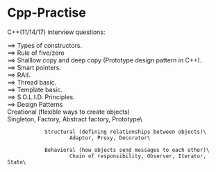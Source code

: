 # Cpp-Practise

C++(11/14/17) interview questions:

==> Types of constructors.\
==> Rule of five/zero\
==> Shalllow copy and deep copy (Prototype design pattern in C++).\
==> Smart pointers.\
==> RAII.\
==> Thread basic.\
==> Template basic.\
==> S.O.L.I.D. Principles.\
==> Design Patterns\
                Creational (flexible ways to create objects)\
                        Singleton, Factory, Abstract factory, Prototype\
                
                Structural (defining relationships between objects)\
                        Adaptor, Proxy, Decorator\

                Behavioral (how objects send messages to each other)\
                        Chain of responsibility, Observer, Iterator, State\
   

